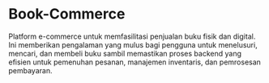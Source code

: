 # Book-Commerce

Platform e-commerce untuk memfasilitasi penjualan buku fisik dan digital. Ini memberikan pengalaman yang mulus bagi pengguna untuk menelusuri, mencari, dan membeli buku sambil memastikan proses backend yang efisien untuk pemenuhan pesanan, manajemen inventaris, dan pemrosesan pembayaran.
